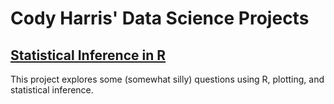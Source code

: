 # Cody Harris' Data Science Projects

## [Statistical Inference in R](https://github.com/codyharris91/stat-inference)

This project explores some (somewhat silly) questions using R, plotting, and statistical inference.


